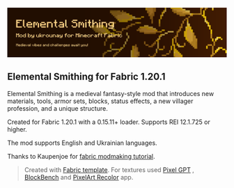 ![title](wiki/images/header.png)

## Elemental Smithing for Fabric 1.20.1

Elemental Smithing is a medieval fantasy-style mod that introduces new materials, tools, armor sets, blocks, status effects, a new villager profession, and a unique structure.  

Created for Fabric 1.20.1 with a 0.15.11+ loader. Supports REI 12.1.725 or higher.  

The mod supports English and Ukrainian languages.


Thanks to Kaupenjoe for [fabric modmaking tutorial](https://github.com/Tutorials-By-Kaupenjoe/Fabric-Tutorial-1.20.X).
> Created with [Fabric template](https://fabricmc.net/develop/template/).
> For textures used [Pixel GPT](https://deep-pixels.com/) , [BlockBench](https://www.blockbench.net/) and [PixelArt Recolor](https://virtualzer0.github.io/PixelArtRecolor/) app.
